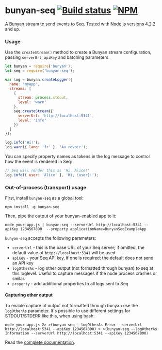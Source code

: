 # bunyan-seq [![Build status](https://ci.appveyor.com/api/projects/status/mrcbbrd33prih7bb?svg=true)](https://ci.appveyor.com/project/datalust/bunyan-seq) [![NPM](https://img.shields.io/npm/v/bunyan-seq.svg)](https://www.npmjs.com/package/bunyan-seq)

A Bunyan stream to send events to [Seq](https://getseq.net). Tested with Node.js versions 4.2.2 and up.

### Usage

Use the `createStream()` method to create a Bunyan stream configuration, passing `serverUrl`, `apiKey` and batching parameters.

```js
let bunyan = require('bunyan');
let seq = require('bunyan-seq');

var log = bunyan.createLogger({
  name: 'myapp',
  streams: [
    {
      stream: process.stdout,
      level: 'warn'
    },
    seq.createStream({
      serverUrl: 'http://localhost:5341',
      level: 'info'
    })
  ]
});

log.info('Hi!');
log.warn({ lang: 'fr' }, 'Au revoir');
```

You can specify property names as tokens in the log message to control how the event is rendered in Seq:

```js
// Seq will render this as 'Hi, Alice!'
log.info({ user: 'Alice' }, 'Hi, {user}!');
```

### Out-of-process (transport) usage

First, install `bunyan-seq` as a global tool:

```shell
npm install -g bunyan-seq
```

Then, pipe the output of your bunyan-enabled app to it:

```shell
node your-app.js | bunyan-seq --serverUrl http://localhost:5341 --apiKey 1234567890  --property applicationName=BunyanSeqExampleApp
```

`bunyan-seq` accepts the following parameters:

- `serverUrl` - this is the base URL of your Seq server; if omitted, the default value of `http://localhost:5341` will be used
- `apiKey` - your Seq API key, if one is required; the default does not send an API key
- `logOtherAs` - log other output (not formatted through bunyan) to seq at this loglevel. Useful to capture messages if the node process crashes or smilar.
- `property` - add additional properties to all logs sent to Seq

#### Capturing other output

To enable capture of output not formatted through bunyan use the `logOtherAs` parameter. It's possible to use different settings for STDOUT/STDERR like this, when using bash:

```shell
node your-app.js 2> >(bunyan-seq --logOtherAs Error --serverUrl http://localhost:5341 --apiKey 1234567890) > >(bunyan-seq --logOtherAs Information --serverUrl http://localhost:5341 --apiKey 1234567890)
```

Read the [complete documentation](https://docs.getseq.net/docs/using-nodejs).
